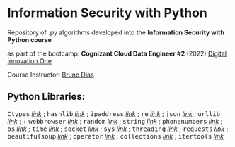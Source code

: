 # Information Security with Python

Repository of .py algorithms developed into the **Information Security with Python course**

as part of the bootcamp: **Cognizant Cloud Data Engineer #2** (2022) [Digital Innovation One](https://www.dio.me)

Course Instructor: [Bruno Dias](https://www.linkedin.com/in/brunodecamposdias/)

## Python Libraries:

<kbd>Ctypes</kbd> [_link_](https://docs.python.org/3/library/ctypes.html) ; <kbd>hashlib</kbd> [_link_](https://docs.python.org/3/library/hashlib.html) ; <kbd>ipaddress</kbd> [_link_](https://docs.python.org/3/library/ipaddress.html) ; <kbd>re</kbd> [_link_](https://docs.python.org/3/library/re.html) ; <kbd>json</kbd> [_link_](https://docs.python.org/3/library/json.html) ; <kbd>urllib</kbd> [_link_](https://docs.python.org/3/library/urllib.html) ; + <kbd>webbrowser</kbd> [_link_](https://docs.python.org/3/library/webbrowser.html) ; <kbd>random</kbd> [_link_](https://docs.python.org/3/library/random.html) ; <kbd>string</kbd> [_link_](https://docs.python.org/3/library/string.html) ; <kbd>phonenumbers</kbd> [_link_](https://pypi.org/project/phonenumbers/) ; <kbd>os</kbd> [_link_](https://docs.python.org/3/library/os.html) ; <kbd>time</kbd> [_link_](https://docs.python.org/3/library/time.html) ; <kbd>socket</kbd> [_link_](https://docs.python.org/3/library/socket.html) ; <kbd>sys</kbd> [_link_](https://docs.python.org/3/library/sys.html) ; <kbd>threading</kbd> [_link_](https://docs.python-requests.org/en/latest/) ; <kbd>requests</kbd> [_link_](https://docs.python.org/3/library/sys.html) ; <kbd>beautifulsoup</kbd> [_link_](https://pypi.org/project/beautifulsoup4/) ; <kbd>operator</kbd> [_link_](https://docs.python.org/3/library/operator.html) ; <kbd>collections</kbd> [_link_](https://docs.python.org/3/library/collections.html) ; <kbd>itertools</kbd> [_link_](https://docs.python.org/3/library/itertools.html)
